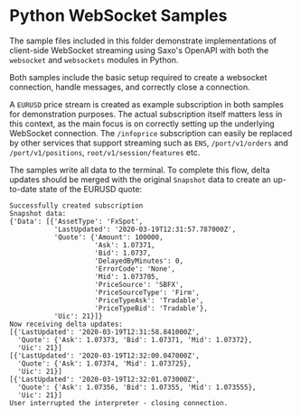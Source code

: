 # Python WebSocket Samples

The sample files included in this folder demonstrate implementations of client-side WebSocket streaming using Saxo's OpenAPI with both the `websocket` and `websockets` modules in Python.

Both samples include the basic setup required to create a websocket connection, handle messages, and correctly close a connection.

A `EURUSD` price stream is created as example subscription in both samples for demonstration purposes. The actual subscription itself matters less in this context, as the main focus is on correctly setting up the underlying WebSocket connection. The `/infoprice` subscription can easily be replaced by other services that support streaming such as `ENS`, `/port/v1/orders` and `/port/v1/positions`, `root/v1/session/features` etc.

The samples write all data to the terminal. To complete this flow, delta updates should be merged with the original `Snapshot` data to create an up-to-date state of the EURUSD quote:

```
Successfully created subscription
Snapshot data:
{'Data': [{'AssetType': 'FxSpot',
           'LastUpdated': '2020-03-19T12:31:57.787000Z',
           'Quote': {'Amount': 100000,
                     'Ask': 1.07371,
                     'Bid': 1.0737,
                     'DelayedByMinutes': 0,
                     'ErrorCode': 'None',
                     'Mid': 1.073705,
                     'PriceSource': 'SBFX',
                     'PriceSourceType': 'Firm',
                     'PriceTypeAsk': 'Tradable',
                     'PriceTypeBid': 'Tradable'},
           'Uic': 21}]}
Now receiving delta updates:
[{'LastUpdated': '2020-03-19T12:31:58.841000Z',
  'Quote': {'Ask': 1.07373, 'Bid': 1.07371, 'Mid': 1.07372},
  'Uic': 21}]
[{'LastUpdated': '2020-03-19T12:32:00.047000Z',
  'Quote': {'Ask': 1.07374, 'Mid': 1.073725},
  'Uic': 21}]
[{'LastUpdated': '2020-03-19T12:32:01.073000Z',
  'Quote': {'Ask': 1.07356, 'Bid': 1.07355, 'Mid': 1.073555},
  'Uic': 21}]
User interrupted the interpreter - closing connection.
```
